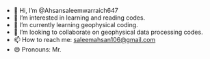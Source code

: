 - 👋 Hi, I’m @Ahsansaleemwarraich647
- 👀 I’m interested in learning and reading codes.
- 🌱 I’m currently learning geophysical coding.
- 💞️ I’m looking to collaborate on geophysical data processing codes.
- 📫 How to reach me: saleemahsan106@gmail.com
- 😄 Pronouns: Mr.

<!---
Ahsansaleemwarraich647/Ahsansaleemwarraich647 is a ✨ special ✨ repository because its `README.md` (this file) appears on your GitHub profile.
You can click the Preview link to take a look at your changes.
--->

